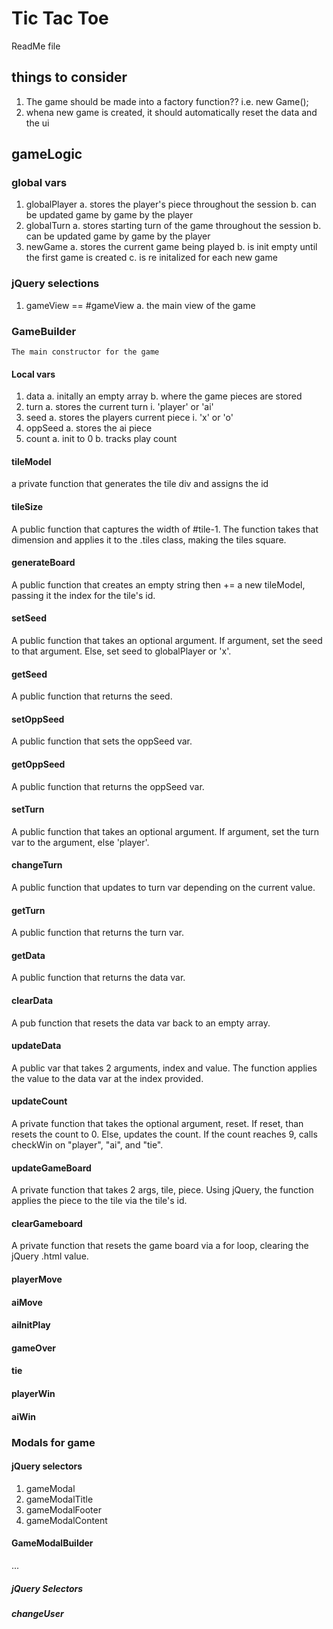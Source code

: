 # Tic Tac Toe
ReadMe file

## things to consider

1. The game should be made into a factory function?? i.e. new Game();
2. whena  new game is created, it should automatically reset the data and the ui


## gameLogic

### global vars
1. globalPlayer
    a. stores the player's piece throughout the session
    b. can be updated game by game by the player
2. globalTurn
    a. stores starting turn of the game throughout the session
    b. can be updated game by game by the player
3. newGame
    a. stores the current game being played
    b. is init empty until the first game is created
    c. is re initalized for each new game
    

### jQuery selections
1. gameView == #gameView
    a. the main view of the game
    
### GameBuilder
    The main constructor for the game
    
#### Local vars
1. data
    a. initally an empty array
    b. where the game pieces are stored
2. turn
    a. stores the current turn
        i. 'player' or 'ai'
3. seed
    a. stores the players current piece
        i. 'x' or 'o'
4. oppSeed
    a. stores the ai piece
5. count
    a. init to 0
    b. tracks play count
    
#### tileModel
a private function that generates the tile div and assigns the id

#### tileSize
A public function that captures the width of #tile-1. The function takes that dimension and applies it to the .tiles class, making the tiles square. 

#### generateBoard
A public function that creates an empty string then += a new tileModel, passing it the index for the tile's id.

#### setSeed
A public function that takes an optional argument. If argument, set the seed to that argument. Else, set seed to globalPlayer or 'x'.

#### getSeed
A public function that returns the seed.

#### setOppSeed
A public function that sets the oppSeed var.

#### getOppSeed
A public function that returns the oppSeed var.

#### setTurn
A public function that takes an optional argument. If argument, set the turn var to the argument, else 'player'.

#### changeTurn
A public function that updates to turn var depending on the current  value. 

#### getTurn
A public function that returns the turn var.

#### getData
A public function that returns the data var.

#### clearData
A pub function that resets the data var back to an empty array.

#### updateData
A public var that takes 2 arguments, index and value. The function applies the value to the data var at the index provided.

#### updateCount
A private function that takes the optional argument, reset. If reset, than resets the count to 0. Else, updates the count. If the count reaches 9, calls checkWin on "player", "ai", and "tie".

#### updateGameBoard
A private function that takes 2 args, tile, piece. Using jQuery, the function applies the piece to the tile via the tile's id. 

#### clearGameboard
A private function that resets the game board via a for loop, clearing the jQuery .html value.

#### playerMove

#### aiMove

#### aiInitPlay

#### gameOver

#### tie

#### playerWin

#### aiWin

### Modals for game

#### jQuery selectors
1. gameModal
2. gameModalTitle
3. gameModalFooter
4. gameModalContent

#### GameModalBuilder
...

##### jQuery Selectors

##### changeUser


